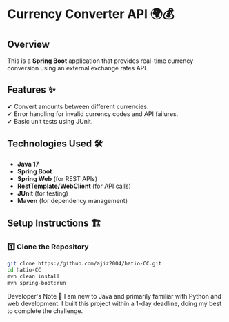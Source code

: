 # Currency Converter API 🌍💰

## Overview  
This is a **Spring Boot** application that provides real-time currency conversion using an external exchange rates API.

## Features ✨  
✔ Convert amounts between different currencies.  
✔ Error handling for invalid currency codes and API failures.  
✔ Basic unit tests using JUnit.  

## Technologies Used 🛠  
- **Java 17**  
- **Spring Boot**  
- **Spring Web** (for REST APIs)  
- **RestTemplate/WebClient** (for API calls)  
- **JUnit** (for testing)  
- **Maven** (for dependency management)  

## Setup Instructions 🏗  

### 1️⃣ Clone the Repository  
```sh
git clone https://github.com/ajiz2004/hatio-CC.git
cd hatio-CC
mvn clean install
mvn spring-boot:run
```
Developer's Note 📝
I am new to Java and primarily familiar with Python and web development.
I built this project within a 1-day deadline, doing my best to complete the challenge. 
